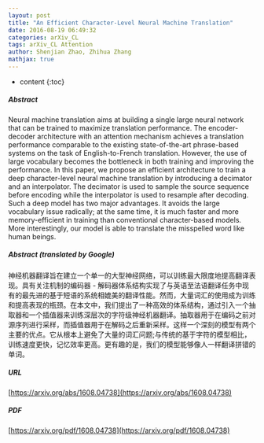 ```yaml
---
layout: post
title: "An Efficient Character-Level Neural Machine Translation"
date: 2016-08-19 06:49:32
categories: arXiv_CL
tags: arXiv_CL Attention
author: Shenjian Zhao, Zhihua Zhang
mathjax: true
---
```


* content
{:toc}

##### Abstract
Neural machine translation aims at building a single large neural network that can be trained to maximize translation performance. The encoder-decoder architecture with an attention mechanism achieves a translation performance comparable to the existing state-of-the-art phrase-based systems on the task of English-to-French translation. However, the use of large vocabulary becomes the bottleneck in both training and improving the performance. In this paper, we propose an efficient architecture to train a deep character-level neural machine translation by introducing a decimator and an interpolator. The decimator is used to sample the source sequence before encoding while the interpolator is used to resample after decoding. Such a deep model has two major advantages. It avoids the large vocabulary issue radically; at the same time, it is much faster and more memory-efficient in training than conventional character-based models. More interestingly, our model is able to translate the misspelled word like human beings.

##### Abstract (translated by Google)
神经机器翻译旨在建立一个单一的大型神经网络，可以训练最大限度地提高翻译表现。具有关注机制的编码器 - 解码器体系结构实现了与英语至法语翻译任务中现有的最先进的基于短语的系统相媲美的翻译性能。然而，大量词汇的使用成为训练和提高表现的瓶颈。在本文中，我们提出了一种高效的体系结构，通过引入一个抽取器和一个插值器来训练深层次的字符级神经机器翻译。抽取器用于在编码之前对源序列进行采样，而插值器用于在解码之后重新采样。这样一个深刻的模型有两个主要的优点。它从根本上避免了大量的词汇问题;与传统的基于字符的模型相比，训练速度更快，记忆效率更高。更有趣的是，我们的模型能够像人一样翻译拼错的单词。

##### URL
[https://arxiv.org/abs/1608.04738](https://arxiv.org/abs/1608.04738)

##### PDF
[https://arxiv.org/pdf/1608.04738](https://arxiv.org/pdf/1608.04738)

